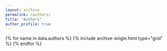 ```yaml
---
layout: archive
permalink: /authors/
title: "Authors"
author_profile: true
---
```


<div class="grid__wrapper">
  {% for name in data.authors %}
    {% include archive-single.html type="grid" %}
  {% endfor %}
</div>

